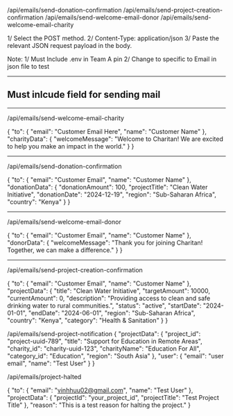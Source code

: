 /api/emails/send-donation-confirmation
/api/emails/send-project-creation-confirmation
/api/emails/send-welcome-email-donor
/api/emails/send-welcome-email-charity

1/ Select the POST method.
2/ Content-Type: application/json
3/ Paste the relevant JSON request payload in the body.

Note:
1/ Must Include .env in Team A pin
2/ Change to specific to Email in json file to test

---

## Must inlcude field for sending mail

---

/api/emails/send-welcome-email-charity

{
"to": {
"email": "Customer Email Here",
"name": "Customer Name"
},
"charityData": {
"welcomeMessage": "Welcome to Charitan! We are excited to help you make an impact in the world."
}
}

---

/api/emails/send-donation-confirmation

{
"to": {
"email": "Customer Email",
"name": "Customer Name"
},
"donationData": {
"donationAmount": 100,
"projectTitle": "Clean Water Initiative",
"donationDate": "2024-12-19",
"region": "Sub-Saharan Africa",
"country": "Kenya"
}
}

---

/api/emails/send-welcome-email-donor

{
"to": {
"email": "Customer Email",
"name": "Customer Name"
},
"donorData": {
"welcomeMessage": "Thank you for joining Charitan! Together, we can make a difference."
}
}

---

/api/emails/send-project-creation-confirmation

{
"to": {
"email": "Customer Email",
"name": "Customer Name"
},
"projectData": {
"title": "Clean Water Initiative",
"targetAmount": 10000,
"currentAmount": 0,
"description": "Providing access to clean and safe drinking water to rural communities.",
"status": "active",
"startDate": "2024-01-01",
"endDate": "2024-06-01",
"region": "Sub-Saharan Africa",
"country": "Kenya",
"category": "Health & Sanitation"
}
}

/api/emails/send-project-notification
{
"projectData": {
"project_id": "project-uuid-789",
"title": "Support for Education in Remote Areas",
"charity_id": "charity-uuid-123",
"charityName": "Education For All",
"category_id": "Education",
"region": "South Asia"
},
"user": {
"email": "user email",
"name": "Test User"
}
}

/api/emails/project-halted

{
"to":
{ "email": "vinhhuu02@gmail.com", "name": "Test User" },
"projectData": {
"projectId": "your_project_id",
"projectTitle": "Test Project Title"
},
"reason": "This is a test reason for halting the project."
}
